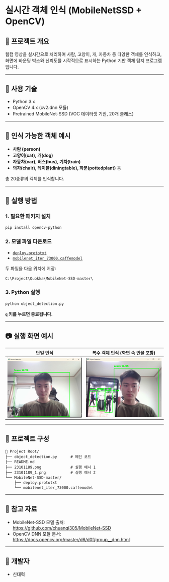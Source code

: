 # 실시간 객체 인식 (MobileNetSSD + OpenCV)

## 📌 프로젝트 개요

웹캠 영상을 실시간으로 처리하여 사람, 고양이, 개, 자동차 등 다양한 객체를 인식하고, 화면에 바운딩 박스와 신뢰도를 시각적으로 표시하는 Python 기반 객체 탐지 프로그램입니다.

---

## 🧠 사용 기술

- Python 3.x
- OpenCV 4.x (cv2.dnn 모듈)
- Pretrained MobileNet-SSD (VOC 데이터셋 기반, 20개 클래스)

---

## 🐾 인식 가능한 객체 예시

- **사람 (person)**
- **고양이(cat), 개(dog)**
- **자동차(car), 버스(bus), 기차(train)**
- **의자(chair), 테이블(diningtable), 화분(pottedplant)** 등

총 20종류의 객체를 인식합니다.

---

## 🚀 실행 방법

### 1. 필요한 패키지 설치

```bash
pip install opencv-python
```

### 2. 모델 파일 다운로드

- [`deploy.prototxt`](https://github.com/chuanqi305/MobileNet-SSD/raw/master/deploy.prototxt)
- [`mobilenet_iter_73000.caffemodel`](https://github.com/chuanqi305/MobileNet-SSD/releases/download/v1.0/mobilenet_iter_73000.caffemodel)

두 파일을 다음 위치에 저장:

```
C:\Project\Quokka\MobileNet-SSD-master\
```

### 3. Python 실행

```bash
python object_detection.py
```

**`q` 키를 누르면 종료됩니다.**

---

## 📷 실행 화면 예시

| 단일 인식 | 복수 객체 인식 (화면 속 인물 포함) |
|-----------|----------------------------------|
| ![demo1](./23101189.png) | ![demo2](./23101189_1.png) |

---

## 📂 프로젝트 구성

```
📁 Project Root/
├── object_detection.py      # 메인 코드
├── README.md
├── 23101189.png             # 실행 예시 1
├── 23101189_1.png           # 실행 예시 2
└── MobileNet-SSD-master/
    ├── deploy.prototxt
    └── mobilenet_iter_73000.caffemodel
```

---

## 📄 참고 자료

- MobileNet-SSD 모델 출처:  
  https://github.com/chuanqi305/MobileNet-SSD
- OpenCV DNN 모듈 문서:  
  https://docs.opencv.org/master/d6/d0f/group__dnn.html

---

## 👤 개발자

- 신대혁
